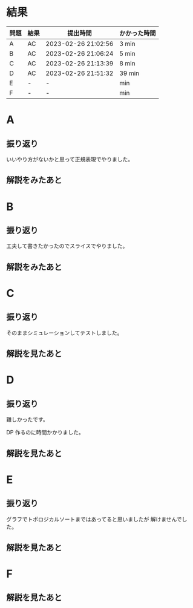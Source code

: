 # 結果

| 問題 | 結果 | 提出時間            | かかった時間 |
|------|------|---------------------|--------------|
| A    | AC   | 2023-02-26 21:02:56 | 3 min        |
| B    | AC   | 2023-02-26 21:06:24 | 5 min        |
| C    | AC   | 2023-02-26 21:13:39 | 8 min        |
| D    | AC   | 2023-02-26 21:51:32 | 39 min       |
| E    | -    | -                   |     min      |
| F    | -    | -                   |     min      |

# A

## 振り返り

いいやり方がないかと思って正規表現でやりました。

## 解説をみたあと

# B

## 振り返り

工夫して書きたかったのでスライスでやりました。

## 解説をみたあと

# C

## 振り返り

そのままシミュレーションしてテストしました。

## 解説を見たあと

# D

## 振り返り

難しかったです。

DP 作るのに時間かかりました。

## 解説を見たあと

# E

## 振り返り

グラフでトポロジカルソートまではあってると思いましたが
解けませんでした。

## 解説を見たあと

# F

## 解説を見たあと

